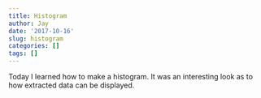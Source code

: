 ```yaml
---
title: Histogram
author: Jay
date: '2017-10-16'
slug: histogram
categories: []
tags: []
---
```


Today I learned how to make a histogram.  It was an interesting look as to how extracted data can be displayed.